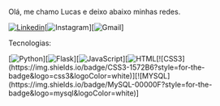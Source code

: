 Olá, me chamo Lucas e deixo abaixo minhas redes.

[![Linkedin](https://img.shields.io/badge/LinkedIn-0077B5?style=for-the-badge&logo=linkedin&logoColor=white)](https://www.linkedin.com/in/lucasvaldetario/?originalSubdomain=br)[![Instagram](https://img.shields.io/badge/Instagram-E4405F?style=for-the-badge&logo=instagram&logoColor=white)][![Gmail](https://img.shields.io/badge/Gmail-D14836?style=for-the-badge&logo=gmail&logoColor=white)]

Tecnologias:

[![Python](https://img.shields.io/badge/Python-3776AB?style=for-the-badge&logo=python&logoColor=white)][![Flask](https://img.shields.io/badge/Flask-000000?style=for-the-badge&logo=flask&logoColor=white)][![JavaScript](https://img.shields.io/badge/JavaScript-F7DF1E?style=for-the-badge&logo=javascript&logoColor=black)][![HTML]([https://img.shields.io/badge/JavaScript-F7DF1E?style=for-the-badge&logo=javascript&logoColor=black](https://img.shields.io/badge/HTML5-E34F26?style=for-the-badge&logo=html5&logoColor=white))[![CSS3](https://img.shields.io/badge/CSS3-1572B6?style=for-the-badge&logo=css3&logoColor=white)][![MYSQL](https://img.shields.io/badge/MySQL-00000F?style=for-the-badge&logo=mysql&logoColor=white)]
